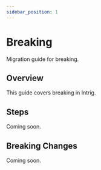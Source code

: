```yaml
---
sidebar_position: 1
---
```


# Breaking

Migration guide for breaking.

## Overview

This guide covers breaking in Intrig.

## Steps

Coming soon.

## Breaking Changes

Coming soon.
